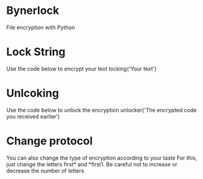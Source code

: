 # Bynerlock
File encryption with Python

# Lock String
Use the code below to encrypt your text
locking('Your text')

# Unlcoking
Use the code below to unlock the encryption
unlocker('The encrypted code you received earlier')

# Change protocol
You can also change the type of encryption according to your taste
For this, just change the letters first* and *first1. Be careful not to increase or decrease the number of letters
